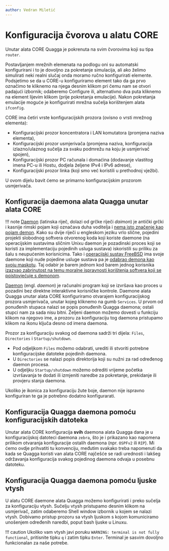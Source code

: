 ```yaml
---
author: Vedran Miletić
---
```


# Konfiguracija čvorova u alatu CORE

Unutar alata CORE Quagga je pokrenuta na svim čvorovima koji su tipa `router`.

Postavljanjem mrežnih elemenata na podlogu oni su automatski konfigurirani i to je dovoljno za pokretanje simulacija, ali ako želimo simulirati neki realni slučaj onda moramo ručno konfigurirati elemente. Podsjetimo se da u CORE-u konfiguriramo element tako da ga prvo označimo te kliknemo na njega desnim klikom pri čemu nam se otvori padajući izbornik; odaberemo Configure ili, alternativno dva puta kliknemo na element lijevim klikom (prije pokretanja emulacije). Nakon pokretanja emulacije moguće je konfigurirati mrežna sučelja korištenjem alata `ifconfig`.

CORE ima četiri vrste konfiguracijskih prozora (ovisno o vrsti mrežnog elementa):

- Konfiguracijski prozor koncentratora i LAN komutatora (promjena naziva elementa),
- Konfiguracijski prozor usmjerivača (promjena naziva, konfiguracija izlazno/ulaznog sučelja za svaku podmrežu na koju je usmjerivač spojen),
- Konfiguracijski prozor PC računala i domaćina (dodavanje vlastitog imena PC-u ili Hostu, dodjela željene IPv4 i IPv6 adrese),
- Konfiguracijski prozor linka (koji smo već koristili u prethodnoj vježbi).

U ovom dijelu bavit ćemo se primarno konfiguracijskim prozorom usmjerivača.

## Konfiguracija daemona alata Quagga unutar alata CORE

!!! note
    [Daemon](https://en.wikipedia.org/wiki/Daemon_(classical_mythology)) (latinska riječ, dolazi od grčke riječi *daimon*) je antički grčki i kasnije rimski pojam koji označava duha voditelja i [nema isto značenje kao pojam demon](https://owencyclops.com/wp-content/uploads/2019/05/web02signed.jpg). Kako su dvije riječi u engleskom jeziku vrlo slične, pojedini projekti slobodnog softvera otvorenog koda koji koriste daemone (na operacijskim sustavima sličnim Unixu daemon je pozadinski proces koji se koristi za implementaciju pojedinih usluga sustava) iskoristili su priliku za šalu s neupućenim korisnicima. Tako i [operacijski sustav FreeBSD](https://www.freebsd.org/) ima svoje daemone koji nude pojedine usluge sustava pa je [odabrao demona kao svoju maskotu](https://www.freebsd.org/art/). Taj odabir je barem jednom kod barem jednog korisnika [izazvao zabrinutost na temu moralne ispravnosti korištenja softvera koji se poistovjećuje s demonom](https://lists.debian.org/debian-project/2017/06/msg00004.html).

[Daemon](https://en.wikipedia.org/wiki/Daemon_(computing)) (engl. *daemon*) je računalni program koji se izvršava kao proces u pozadini bez direktne interaktivne korisničke kontrole. Daemone alata Quagga unutar alata CORE konfiguriramo otvarajem konfiguracijskog prozora usmjerivača, unutar kojeg kliknemo na gumb `Services`. U prvom od ponuđenih stupaca nalazi se popis ponuđenih Quagga daemona; ostali stupci nam za sada nisu bitni. Željeni daemon možemo dovesti u funkciju klikom na njegovo ime, a prozoru za konfiguraciju tog daemona pristupamo klikom na ikonu ključa desno od imena daemona.

Prozor za konfiguraciju svakog od daemona sadrži tri dijela: `Files`, `Directories` i `Startup/shutdown`.

- Pod odjeljkom `Files` možemo odabrati, urediti ili stvoriti potrebne konfiguracijske datoteke pojedinih daemona.
- U `Directories` se nalazi popis direktorija koji su nužni za rad određenog daemon procesa.
- U odjeljku `Startup/shutdown` možemo odrediti vrijeme početka izvršavanja te dodati ili izmjeniti naredbe za pokretanje, prekidanje ili provjeru stanja daemona.

Ukoliko je ikonica za konfiguraciju žute boje, daemon nije ispravno konfiguriran te ga je potrebno dodatno konfigurarati.

## Konfiguracija Quagga daemona pomoću konfiguracijskih datoteka

Unutar alata CORE konfiguracija **svih** daemona alata Quagga dana je u konfiguracijskoj datoteci daemona `zebra`, što je i prikazano kao napomena prilikom otvaranja konfiguracije ostalih daemona (npr. `OSPFv2` ili `RIP`). Mi ćemo ovdje prihvatiti tu konvenciju, međutim svakako treba napomenuti da kada se Quagga koristi van alata CORE najčešće se radi urednosti i lakšeg održavanja konfiguracija svakog pojedinog daemona odvaja u posebnu datoteku.

## Konfiguracija Quagga daemona pomoću ljuske vtysh

U alatu CORE daemone alata Quagga možemo konfigurirati i preko sučelja za konfiguraciju vtysh. Sučelju vtysh pristupamo desnim klikom na usmjerivač, zatim odaberemo Shell window izbornik u kojem se nalazi vtysh. Dobivamo pristup prozoru sa vtysh ljuskom s kojom komuniciramo unošenjem određenih naredbi, poput bash ljuske u Linuxu.

!!! caution
    Ukoliko vam vtysh javi poruku `WARNING: terminal is not fully functional`, pritisnite tipku `q` i zatim tipku `Enter`. Terminal je sasvim dovoljno funkcionalan za naše potrebe.
